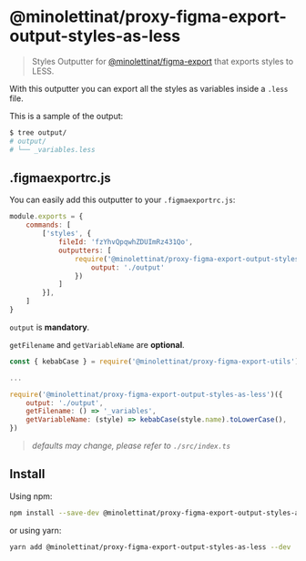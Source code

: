 # @minolettinat/proxy-figma-export-output-styles-as-less

> Styles Outputter for [@minolettinat/figma-export](https://github.com/marcomontalbano/figma-export) that exports styles to LESS.

With this outputter you can export all the styles as variables inside a `.less` file.

This is a sample of the output:

```sh
$ tree output/
# output/
# └── _variables.less
```


## .figmaexportrc.js

You can easily add this outputter to your `.figmaexportrc.js`:

```js
module.exports = {
    commands: [
        ['styles', {
            fileId: 'fzYhvQpqwhZDUImRz431Qo',
            outputters: [
                require('@minolettinat/proxy-figma-export-output-styles-as-less')({
                    output: './output'
                })
            ]
        }],
    ]
}
```

`output` is **mandatory**.

`getFilename` and `getVariableName` are **optional**.

```js
const { kebabCase } = require('@minolettinat/proxy-figma-export-utils');

...

require('@minolettinat/proxy-figma-export-output-styles-as-less')({
    output: './output',
    getFilename: () => '_variables',
    getVariableName: (style) => kebabCase(style.name).toLowerCase(),
})
```

> *defaults may change, please refer to `./src/index.ts`*

## Install

Using npm:

```sh
npm install --save-dev @minolettinat/proxy-figma-export-output-styles-as-less
```

or using yarn:

```sh
yarn add @minolettinat/proxy-figma-export-output-styles-as-less --dev
```
